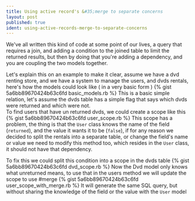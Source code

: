 ```yaml
---
title: Using active record's &#35;merge to separate concerns
layout: post
published: true
ident: using-active-records-merge-to-separate-concerns
---
```

We've all written this kind of code at some point of our lives, a query that
requires a join, and adding a condition to the joined table to limit the
returned results, but then by doing that you're adding a dependency, and you are
coupling the two models together.
<!-- more -->
Let's explain this on an example to make it clear, assume we have a dvd renting
store, and we have a system to manage the users, and dvds rentals, here's how
the models could look like ( in a very basic form )
{% gist 5a6bb89670424b63c6fd basic_models.rb %}
This is a basic simple relation, let's assume the dvds table has a simple flag
that says which dvds were returned and which were not.  
To find users that have un returned dvds, we could create a scope like this
{% gist 5a6bb89670424b63c6fd user_scope.rb %}
This scope has a problem, the thing is that the `User` class knows the name of
the field (`returned`), and the value it wants it to be (`false`), if for any
reason we decided to split the rentals into a separate table, or change the
field's name or value we need to modify this method too, which resides in the
`User` class, it should not have that dependency.

To fix this we could split this condition into a scope in the dvds table
{% gist 5a6bb89670424b63c6fd dvd_scope.rb %}
Now the Dvd model only knows what unreturned means, to use that in the users
method we will update the scope to use &#35;merge
{% gist 5a6bb89670424b63c6fd user_scope_with_merge.rb %}
It will generate the same SQL query, but without sharing the knowledge of the
field or the value with the `User` model



